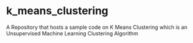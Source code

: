 # k_means_clustering
A Repository that hosts a sample code on K Means Clustering which is an Unsupervised Machine Learning Clustering Algorithm
